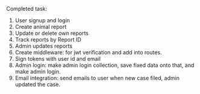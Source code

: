 Completed task:
1. User signup and login
2. Create animal report
3. Update or delete own reports
4. Track reports by Report ID
5. Admin updates reports
6. Create middleware: for jwt verification and add into routes.
7. Sign tokens with user id and email
8. Admin login: make admin login collection, save fixed data onto that, and make admin login.
9. Email integration: send emails to user when new case filed, admin updated the case.
